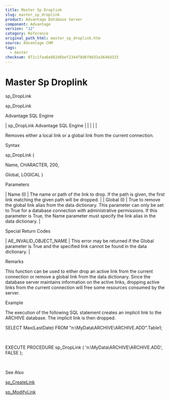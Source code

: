 ```yaml
---
title: Master Sp Droplink
slug: master_sp_droplink
product: Advantage Database Server
component: Advantage
version: "12"
category: Reference
original_path_html: master_sp_droplink.htm
source: Advantage CHM
tags:
  - master
checksum: 071c1faa6e882d6bef2344f8d6f0d33a3646d333
---
```


# Master Sp Droplink

sp\_DropLink

sp\_DropLink

Advantage SQL Engine

| sp\_DropLink  Advantage SQL Engine |  |  |  |  |

Removes either a local link or a global link from the current connection.

Syntax

sp\_DropLink (

Name, CHARACTER, 200,

Global, LOGICAL )

Parameters

| Name (I) | The name or path of the link to drop. If the path is given, the first link matching the given path will be dropped. |
| Global (I) | True to remove the global link alias from the data dictionary. This parameter can only be set to True for a database connection with administrative permissions. If this parameter is True, the Name parameter must specify the link alias in the data dictionary. |

Special Return Codes

| AE\_INVALID\_OBJECT\_NAME | This error may be returned if the Global parameter is True and the specified link cannot be found in the data dictionary. |

Remarks

This function can be used to either drop an active link from the current connection or remove a global link from the data dictionary. Since the database server maintains information on the active links, dropping active links from the current connection will free some resources consumed by the server.

Example

The execution of the following SQL statement creates an implicit link to the ARCHIVE database. The implicit link is then dropped.

SELECT Max(LastDate) FROM "n:\MyData\ARCHIVE\ARCHIVE.ADD".Table1;

 

EXECUTE PROCEDURE sp\_DropLink ( 'n:\MyData\ARCHIVE\ARCHIVE.ADD', FALSE );

 

See Also

[sp\_CreateLink](master_sp_createlink.md)

[sp\_ModifyLink](master_sp_modifylink.md)
